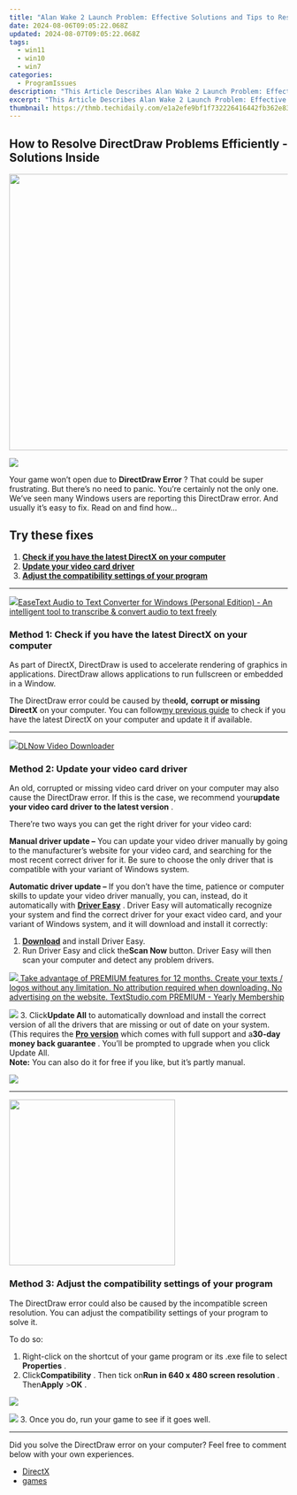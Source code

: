 ```yaml
---
title: "Alan Wake 2 Launch Problem: Effective Solutions and Tips to Resolve It"
date: 2024-08-06T09:05:22.068Z
updated: 2024-08-07T09:05:22.068Z
tags:
  - win11
  - win10
  - win7
categories:
  - ProgramIssues
description: "This Article Describes Alan Wake 2 Launch Problem: Effective Solutions and Tips to Resolve It"
excerpt: "This Article Describes Alan Wake 2 Launch Problem: Effective Solutions and Tips to Resolve It"
thumbnail: https://thmb.techidaily.com/e1a2efe9bf1f732226416442fb362e8363cdb8595c634b883b7def7759d3266e.jpg
---
```


## How to Resolve DirectDraw Problems Efficiently - Solutions Inside

<!-- affiliate ads begin -->
<a href="https://appsumo.8odi.net/c/5597632/2087407/7443" target="_top" id="2087407"><img src="//a.impactradius-go.com/display-ad/7443-2087407" border="0" alt="" width="600" height="500"/></a><img height="0" width="0" src="https://appsumo.8odi.net/i/5597632/2087407/7443" style="position:absolute;visibility:hidden;" border="0" />
<!-- affiliate ads end -->
![](https://images.drivereasy.com/wp-content/uploads/2018/08/img_5b7fc38edd8ae.png)

 Your game won’t open due to **DirectDraw Error** ? That could be super frustrating. But there’s no need to panic. You’re certainly not the only one. We’ve seen many Windows users are reporting this DirectDraw error. And usually it’s easy to fix. Read on and find how…

## Try these fixes

1. **[Check if you have the latest DirectX on your computer](https://tools.techidaily.com/drivereasy/download/)**
2. **[Update your video card driver](https://tools.techidaily.com/drivereasy/download/)**
3. **[Adjust the compatibility settings of your program](https://tools.techidaily.com/drivereasy/download/)**

---

<!-- affiliate ads begin -->
<a href="https://secure.2checkout.com/order/checkout.php?PRODS=40203538&QTY=1&AFFILIATE=108875&CART=1"><img src="https://secure.avangate.com/images/merchant/cc4b82e826b52ec41c810301548e8f48/products/audio-to-text-transcription-software.png" border="0">EaseText Audio to Text Converter for Windows (Personal Edition) - An intelligent tool to transcribe & convert audio to text freely </a>
<!-- affiliate ads end -->
### Method 1: Check if you have the latest DirectX on your computer

 As part of DirectX, DirectDraw is used to accelerate rendering of graphics in applications. DirectDraw allows applications to run fullscreen or embedded in a Window.

 The DirectDraw error could be caused by the**old,** **corrupt or missing DirectX** on your computer. You can follow[my previous guide](https://tools.techidaily.com/drivereasy/download/) to check if you have the latest DirectX on your computer and update it if available.

---

<!-- affiliate ads begin -->
<a href="https://secure.2checkout.com/order/checkout.php?PRODS=4712430&QTY=1&AFFILIATE=108875&CART=1"><img src="https://secure.avangate.com/images/merchant/c404a5adbf90e09631678b13b05d9d7a/products/dlnow_256.png" border="0">DLNow Video Downloader</a>
<!-- affiliate ads end -->
### Method 2: Update your video card driver

 An old, corrupted or missing video card driver on your computer may also cause the DirectDraw error. If this is the case, we recommend your**update your video card driver to the latest version** .

 There’re two ways you can get the right driver for your video card:

**Manual driver update –** You can update your video driver manually by going to the manufacturer’s website for your video card, and searching for the most recent correct driver for it. Be sure to choose the only driver that is compatible with your variant of Windows system.

**Automatic driver update –** If you don’t have the time, patience or computer skills to update your video driver manually, you can, instead, do it automatically with **[Driver Easy](https://tools.techidaily.com/drivereasy/download/)**  . Driver Easy will automatically recognize your system and find the correct driver for your exact video card, and your variant of Windows system, and it will download and install it correctly:

1. **[Download](https://tools.techidaily.com/drivereasy/download/)**  and install Driver Easy.
2. Run Driver Easy and click the**Scan Now** button. Driver Easy will then scan your computer and detect any problem drivers.  

<!-- affiliate ads begin -->
<a href="https://secure.textstudio.com/order/checkout.php?PRODS=35633309&QTY=1&AFFILIATE=108875&CART=1"> <img src="https://secure.avangate.com/images/merchant/d6eb8222c9718486bdabce8b897380f7/products/3_premium-icon.png" border="0"> Take advantage of PREMIUM features for 12 months. 
Create your texts / logos without any limitation. 
No attribution required when downloading. 
No advertising on the website. 
 TextStudio.com  PREMIUM - Yearly Membership</a>
<!-- affiliate ads end -->
![](https://images.drivereasy.com/wp-content/uploads/2023/03/Driver-Easy-download-needed.jpg)
3. Click**Update All** to automatically download and install the correct version of all the drivers that are missing or out of date on your system. (This requires the **[Pro version](https://tools.techidaily.com/drivereasy/download/)**  which comes with full support and a**30-day money back guarantee** . You’ll be prompted to upgrade when you click Update All.  
**Note:**  You can also do it for free if you like, but it’s partly manual.  

![](https://images.drivereasy.com/wp-content/uploads/2022/02/de-update-all-rtx-3080.jpg)

---

<!-- affiliate ads begin -->
<a href="https://coinrule.sjv.io/c/5597632/1958374/18409" target="_top" id="1958374"><img src="//a.impactradius-go.com/display-ad/18409-1958374" border="0" alt="" width="300" height="300"/></a><img height="0" width="0" src="https://imp.pxf.io/i/5597632/1958374/18409" style="position:absolute;visibility:hidden;" border="0" />
<!-- affiliate ads end -->
### Method 3: Adjust the compatibility settings of your program

 The DirectDraw error could also be caused by the incompatible screen resolution. You can adjust the compatibility settings of your program to solve it.

To do so:

1. Right-click on the shortcut of your game program or its .exe file to select **Properties** .
2. Click**Compatibility** . Then tick on**Run in 640 x 480 screen resolution** . Then**Apply** \>**OK** .  
<!-- affiliate ads begin -->
<a href="https://estore.winxdvd.com/order/checkout.php?PRODS=1412049&QTY=1&AFFILIATE=108875&CART=1"><img src="https://www.winxdvd.com/affiliate/new-banner/pt-200x200.jpg" border="0"></a>
<!-- affiliate ads end -->
![](https://images.drivereasy.com/wp-content/uploads/2018/08/img_5b7fcdb089cc1.jpg)
3. Once you do, run your game to see if it goes well.

---

 Did you solve the DirectDraw error on your computer? Feel free to comment below with your own experiences.

* [DirectX](https://tools.techidaily.com/drivereasy/download/)
* [games](https://tools.techidaily.com/drivereasy/download/)

<ins class="adsbygoogle"
     style="display:block"
     data-ad-format="autorelaxed"
     data-ad-client="ca-pub-7571918770474297"
     data-ad-slot="1223367746"></ins>



<ins class="adsbygoogle"
     style="display:block"
     data-ad-client="ca-pub-7571918770474297"
     data-ad-slot="8358498916"
     data-ad-format="auto"
     data-full-width-responsive="true"></ins>
